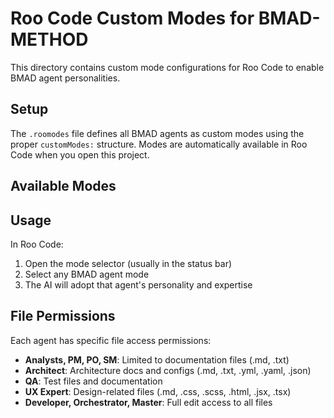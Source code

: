 # Roo Code Custom Modes for BMAD-METHOD

This directory contains custom mode configurations for Roo Code to enable BMAD agent personalities.

## Setup

The `.roomodes` file defines all BMAD agents as custom modes using the proper `customModes:` structure. Modes are automatically available in Roo Code when you open this project.

## Available Modes



## Usage

In Roo Code:
1. Open the mode selector (usually in the status bar)
2. Select any BMAD agent mode
3. The AI will adopt that agent's personality and expertise

## File Permissions

Each agent has specific file access permissions:
- **Analysts, PM, PO, SM**: Limited to documentation files (.md, .txt)
- **Architect**: Architecture docs and configs (.md, .txt, .yml, .yaml, .json)
- **QA**: Test files and documentation
- **UX Expert**: Design-related files (.md, .css, .scss, .html, .jsx, .tsx)
- **Developer, Orchestrator, Master**: Full edit access to all files
